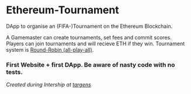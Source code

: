 # Ethereum-Tournament

DApp to organise an (FIFA-)Tournament on the Ethereum Blockchain. 

A Gamemaster can create tournaments, set fees and commit scores. Players can join tournaments and will recieve ETH if they win.
Tournament system is [Round-Robin (all-play-all)](https://en.wikipedia.org/wiki/Round-robin_tournament).

### First Website + first DApp. Be aware of nasty code with no tests. 

*Created during Intership at [targens](https://www.targens.de/en/)*
